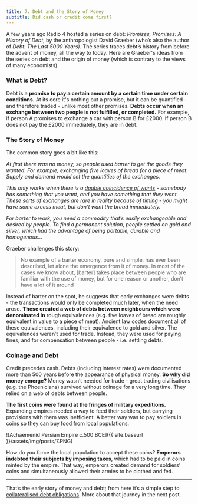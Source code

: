 ```yaml
---
title: 7. Debt and the Story of Money
subtitle: Did cash or credit come first?
---
```


A few years ago Radio 4 hosted a series on debt: _Promises, Promises: A History of Debt_, by the anthropologist David Graeber (who’s also the author of _Debt: The Last 5000 Years)_. The series traces debt’s history from before the advent of money, all the way to today. Here are Graeber's ideas from the series on debt and the origin of money (which is contrary to the views of many economists).

### What is Debt?
Debt is a __promise to pay a certain amount by a certain time under certain conditions.__ At its core it's nothing but a promise, but it can be quantified - and therefore traded - unlike most other promises. __Debts occur when an exchange between two people is not fulfilled, or completed.__ For example, if person A promises to exchange a car with person B for £2000. If person B does not pay the £2000 immediately, they are in debt.

### The Story of Money
The common story goes a bit like this:

_At first there was no money, so people used barter to get the goods they wanted. For example, exchanging five loaves of bread for a piece of meat. Supply and demand would set the quantities of the exchanges._

_This only works when there is a [double coincidence of wants](https://en.wikipedia.org/wiki/Coincidence_of_wants) - somebody has something that you want, and you have something that they want. These sorts of exchanges are rare in reality because of timing - you might have some excess meat, but don't want the bread immediately._

_For barter to work, you need a commodity that’s easily exchangeable and desired by people. To find a permanent solution, people settled on gold and silver, which had the advantage of being portable, durable and homogenous…_

Graeber challenges this story:

> No example of a barter economy, pure and simple, has ever been described, let alone the emergence from it of money. In most of the cases we know about, [barter] takes place between people who are familiar with the use of money, but for one reason or another, don’t have a lot of it around

Instead of barter on the spot, he suggests that early exchanges were debts - the transactions would only be completed much later, when the need arose. __These created a web of debts between neighbours which were denominated in__ rough equivalences (e.g. five loaves of bread are roughly equivalent in value to a piece of meat). Ancient law codes document all of these equivalences, including their equivalence to gold and silver. The equivalences weren’t used for trade. Instead, they were used for paying fines, and for compensation between people - i.e. settling debts.

### Coinage and Debt
Credit precedes cash. Debts (including interest rates) were documented more than 500 years before the appearance of physical money. __So why did money emerge?__ Money wasn’t needed for trade - great trading civilisations (e.g. the Phoenicians) survived without coinage for a very long time. They relied on a web of debts between people.

__The first coins were found at the fringes of military expeditions.__ Expanding empires needed a way to feed their soldiers, but carrying provisions with them was inefficient. A better way was to pay soldiers in coins so they can buy food from local populations.

![Achaemenid Persian Empire c.500 BCE]({{ site.baseurl }}/assets/img/posts/7.PNG)

How do you force the local population to accept these coins? __Emperors indebted their subjects by imposing taxes__, which had to be paid in coins minted by the empire. That way, emperors created demand for soldiers’ coins and simultaneously allowed their armies to be clothed and fed.

-----

That’s the early story of money and debt; from here it’s a simple step to [collateralised debt obligations](https://www.investopedia.com/terms/c/cdo.asp). More about that journey in the next post.

